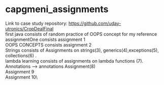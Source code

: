 # capgmeni_assignments
Link to case study repository: https://github.com/uday-utronics/CropDealFinal \
first java consists of random practice of OOPS concept for my reference\
assignmentOne consists assignment 1\
OOPS CONCEPTS consists assignment 2\
Strings consists of Assignments on strings(3), generics(4),exceptions(5), collections(6) .\
lambda learning consists of assignments on lambda functions (7).\
Annotations --> annotations Assignment(8)\
Assignment 9\
Assignment 10\
